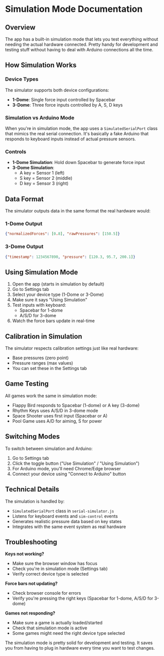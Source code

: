 # Simulation Mode Documentation

## Overview

The app has a built-in simulation mode that lets you test everything without needing the actual hardware connected. Pretty handy for development and testing stuff without having to deal with Arduino connections all the time.

## How Simulation Works

### Device Types
The simulator supports both device configurations:
- **1-Dome**: Single force input controlled by Spacebar
- **3-Dome**: Three force inputs controlled by A, S, D keys

### Simulation vs Arduino Mode
When you're in simulation mode, the app uses a `SimulatedSerialPort` class that mimics the real serial connection. It's basically a fake Arduino that responds to keyboard inputs instead of actual pressure sensors.

### Controls
- **1-Dome Simulation**: Hold down Spacebar to generate force input
- **3-Dome Simulation**: 
  - A key = Sensor 1 (left)
  - S key = Sensor 2 (middle) 
  - D key = Sensor 3 (right)

## Data Format

The simulator outputs data in the same format the real hardware would:

### 1-Dome Output
```json
{"normalizedForces": [0.8], "rawPressures": [150.5]}
```

### 3-Dome Output  
```json
{"timestamp": 1234567890, "pressure": [120.3, 95.7, 200.1]}
```

## Using Simulation Mode

1. Open the app (starts in simulation by default)
2. Go to Settings tab
3. Select your device type (1-Dome or 3-Dome)
4. Make sure it says "Using Simulation"
5. Test inputs with keyboard:
   - Spacebar for 1-dome
   - A/S/D for 3-dome
6. Watch the force bars update in real-time

## Calibration in Simulation

The simulator respects calibration settings just like real hardware:
- Base pressures (zero point)
- Pressure ranges (max values)
- You can set these in the Settings tab

## Game Testing

All games work the same in simulation mode:
- Flappy Bird responds to Spacebar (1-dome) or A key (3-dome)
- Rhythm Keys uses A/S/D in 3-dome mode
- Space Shooter uses first input (Spacebar or A)
- Pool Game uses A/D for aiming, S for power

## Switching Modes

To switch between simulation and Arduino:
1. Go to Settings tab
2. Click the toggle button ("Use Simulation" / "Using Simulation")
3. For Arduino mode, you'll need Chrome/Edge browser
4. Connect your device using "Connect to Arduino" button

## Technical Details

The simulation is handled by:
- `SimulatedSerialPort` class in `serial-simulator.js`
- Listens for keyboard events and `sim-control` events
- Generates realistic pressure data based on key states
- Integrates with the same event system as real hardware

## Troubleshooting

**Keys not working?**
- Make sure the browser window has focus
- Check you're in simulation mode (Settings tab)
- Verify correct device type is selected

**Force bars not updating?**
- Check browser console for errors
- Verify you're pressing the right keys (Spacebar for 1-dome, A/S/D for 3-dome)

**Games not responding?**
- Make sure a game is actually loaded/started
- Check that simulation mode is active
- Some games might need the right device type selected

The simulation mode is pretty solid for development and testing. It saves you from having to plug in hardware every time you want to test changes.
